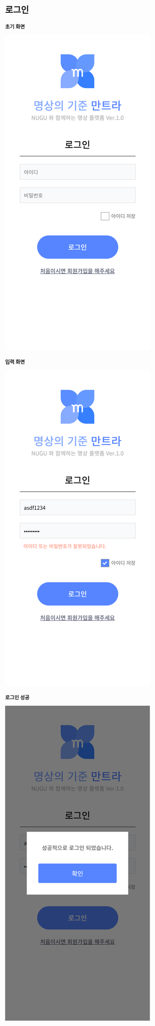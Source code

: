 # 로그인

### 초기 화면

![](../.gitbook/assets/.png%20%289%29.png)

### 입력 화면

![](../.gitbook/assets/.png%20%286%29.png)

### 로그인 성공

![](../.gitbook/assets/.png%20%2814%29.png)

